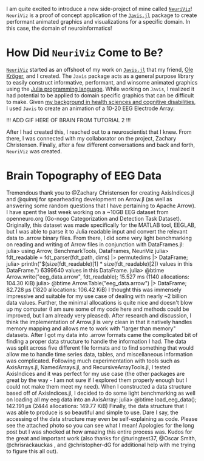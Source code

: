 <!------->
<!--title: "NeuriViz (Part 1) - Performant Graphics for Neuroinformatics"-->
<!--image:-->
  <!--path: /assets/Taming Knowledge/library.jpg-->
  <!--caption: "Photo from [@alfonsmc10](https://unsplash.com/@alfonsmc10)"-->
<!--comments: true-->
<!--share: true-->
<!------->

I am quite excited to introduce a new side-project of mine called [`NeuriViz`](https://github.com/TheCedarPrince/NeuriViz)!
`NeuriViz` is a proof of concept application of the [`Javis.jl`](https://github.com/Wikunia/Javis.jl) package to create performant animated graphics and visualizations for a specific domain.
In this case, the domain of neuroinformatics! 

# How Did `NeuriViz` Come to Be?

[`NeuriViz`](https://github.com/TheCedarPrince/NeuriViz) started as an offshoot of my work on [`Javis.jl`](https://github.com/Wikunia/Javis.jl) that my friend, [Ole Kröger](https://opensourc.es/about/), and I created.
The `Javis` package acts as a general purpose library to easily construct informative, performant, and winsome animated graphics using the [Julia programming language](https://julialang.org/).
While working on `Javis`, I realized it had potential to be applied to domain specific graphics that can be difficult to make.
Given [my background in health sciences and cognitive disabilities](/about/), I used `Javis` to create an animation of a 10-20 EEG Electrode Array:

!!! ADD GIF HERE OF BRAIN FROM TUTORIAL 2 !!!

After I had created this, I reached out to a neuroscientist that I knew.
From there, I was connected with my collaborator on the project, Zachary Christensen.
Finally, after a few different conversations and back and forth, `NeuriViz` was created.

# Brain Topography of EEG Data 

Tremendous thank you to @Zachary Christensen for creating AxisIndices.jl and @quinnj for spearheading development on Arrow.jl (as well as answering some random questions that I have pertaining to Apache Arrow). I have spent the last week working on a ~10GB EEG dataset from openneuro.org (Go-nogo Categorization and Detection Task Dataset). Originally, this dataset was made specifically for the MATLAB tool, EEGLAB, but I was able to parse it to Julia readable input and convert the relevant data to .arrow binary files. From there, I did some very light benchmarking on reading and writing of Arrow files in conjunction with DataFrames.jl:
julia> using Arrow, BenchmarkTools, DataFrames, NeuriViz
julia> fdt_readable = fdt_parser(fdt_path, dims) |> permutedims |> DataFrame;
julia> println("$(size(fdt_readable)[1] * size(fdt_readable)[2]) values in this DataFrame.")
6399640 values in this DataFrame.
julia> @btime Arrow.write("eeg_data.arrow", fdt_readable);
  15.527 ms (1140 allocations: 104.30 KiB)
julia> @btime Arrow.Table("eeg_data.arrow") |> DataFrame;
  82.728 μs (1820 allocations: 106.42 KiB)
I thought this was immensely impressive and suitable for my use case of dealing with nearly ~2 billion data values. Further, the minimal allocations is quite nice and doesn't blow up my computer (I am sure some of my code here and methods could be improved, but I am already very pleased). After research and discussion, I think the implementation of Arrow.jl is very clean in that it natively handles memory mapping and allows me to work with "larger than memory" datasets.
After I got my data into .arrow formats came the complicated bit of finding a proper data structure to handle the information I had. The data was split across five different file formats and to find something that would allow me to handle time series data, tables, and miscellaneous information was complicated. Following much experimentation with tools such as AxisArrays.jl, NamedArrays.jl, and RecursiveArrayTools.jl, I tested AxisIndices and it was perfect for my use case (the other packages are great by the way - I am not sure if I explored them properly enough but I could not make them meet my need). When I constructed a data structure based off of AxisIndices.jl, I decided to do some light benchmarking as well on loading all my eeg data into an AxisArray:
julia> @btime load_eeg_data();
  142.191 μs (2444 allocations: 149.77 KiB)
Finally, the data structure that I was able to produce is so beautiful and simple to use. Dare I say, the accessing of the data structure may even be self-explaining as code. Please see the attached photo so you can see what I mean! Apologies for the long post but I was shocked at how amazing this entire process was. Kudos for the great and important work (also thanks for @turingtest37, @Oscar Smith, @chrisrackauckas , and @christopher-dG for additional help with me trying to figure this all out).
